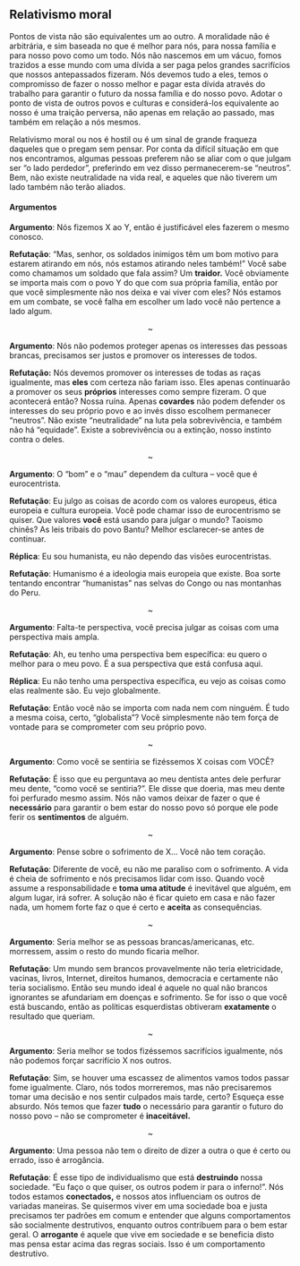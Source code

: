 ## Relativismo moral

Pontos de vista não são equivalentes um ao outro. A moralidade não é arbitrária, e sim baseada no que é melhor para nós, para nossa família e para nosso povo como um todo. Nós não nascemos em um vácuo, fomos trazidos a esse mundo com uma dívida a ser paga pelos grandes sacrifícios que nossos antepassados fizeram. Nós devemos tudo a eles, temos o compromisso de fazer o nosso melhor e pagar esta dívida através do trabalho para garantir o futuro da nossa família e do nosso povo. Adotar o ponto de vista de outros povos e culturas e considerá-los equivalente ao nosso é uma traição perversa, não apenas em relação ao passado, mas também em relação a nós mesmos.

Relativismo moral ou nos é hostil ou é um sinal de grande fraqueza daqueles que o pregam sem pensar. Por conta da difícil situação em que nos encontramos, algumas pessoas preferem não se aliar com o que julgam ser “o lado perdedor”, preferindo em vez disso permanecerem-se “neutros”. Bem, não existe neutralidade na vida real, e aqueles que não tiverem um lado também não terão aliados.

#### Argumentos

**Argumento**: Nós fizemos X ao Y, então é justificável eles fazerem o mesmo conosco.

**Refutação**: “Mas, senhor, os soldados inimigos têm um bom motivo para estarem atirando em nós, nós estamos atirando neles também!” Você sabe como chamamos um soldado que fala assim? Um **traidor.** Você obviamente se importa mais com o povo Y do que com sua própria família, então por que você simplesmente não nos deixa e vai viver com eles? Nós estamos em um combate, se você falha em escolher um lado você não pertence a lado algum.
<p align="center">~</p> 

**Argumento**: Nós não podemos proteger apenas os interesses das pessoas brancas, precisamos ser justos e promover os interesses de todos.

**Refutação:** Nós devemos promover os interesses de todas as raças igualmente, mas **eles** com certeza não fariam isso. Eles apenas continuarão a promover os seus **próprios** interesses como sempre fizeram. O que acontecerá então? Nossa ruína. Apenas **covardes** não podem defender os interesses do seu próprio povo e ao invés disso escolhem permanecer “neutros”.  Não existe “neutralidade” na luta pela sobrevivência, e também não há “equidade”. Existe a sobrevivência ou a extinção, nosso instinto contra o deles.
<p align="center">~</p> 

**Argumento**: O “bom” e o “mau” dependem da cultura – você que é eurocentrista.

**Refutação**: Eu julgo as coisas de acordo com os valores europeus, ética europeia e cultura europeia. Você pode chamar isso de eurocentrismo se quiser. Que valores **você** está usando para julgar o mundo? Taoismo chinês? As leis tribais do povo Bantu? Melhor esclarecer-se antes de continuar.

**Réplica**: Eu sou humanista, eu não dependo das visões eurocentristas.

**Refutação**: Humanismo é a ideologia mais europeia que existe. Boa sorte tentando encontrar “humanistas” nas selvas do Congo ou nas montanhas do Peru.
<p align="center">~</p> 

**Argumento**: Falta-te perspectiva, você precisa julgar as coisas com uma perspectiva mais ampla.

**Refutação**: Ah, eu tenho uma perspectiva bem específica: eu quero o melhor para o meu povo. É a sua perspectiva que está confusa aqui.

**Réplica**: Eu não tenho uma perspectiva específica, eu vejo as coisas como elas realmente são. Eu vejo globalmente.

**Refutação**: Então você não se importa com nada nem com ninguém. É tudo a mesma coisa, certo, “globalista”? Você simplesmente não tem força de vontade para se comprometer com seu próprio povo.
<p align="center">~</p> 

**Argumento**: Como você se sentiria se fizéssemos X coisas com VOCÊ?

**Refutação**: É isso que eu perguntava ao meu dentista antes dele perfurar meu dente, “como você se sentiria?”. Ele disse que doeria, mas meu dente foi perfurado mesmo assim. Nós não vamos deixar de fazer o que é **necessário** para garantir o bem estar do nosso povo só porque ele pode ferir os **sentimentos** de alguém.
<p align="center">~</p> 

**Argumento**: Pense sobre o sofrimento de X… Você não tem coração.

**Refutação**: Diferente de você, eu não me paraliso com o sofrimento. A vida é cheia de sofrimento e nós precisamos lidar com isso. Quando você assume a responsabilidade e **toma uma atitude** é inevitável que alguém, em algum lugar, irá sofrer. A solução não é ficar quieto em casa e não fazer nada, um homem forte faz o que é certo e **aceita** as consequências.
<p align="center">~</p> 

**Argumento**: Seria melhor se as pessoas brancas/americanas, etc. morressem, assim o resto do mundo ficaria melhor.

**Refutação**: Um mundo sem brancos provavelmente não teria eletricidade, vacinas, livros, Internet, direitos humanos, democracia e certamente não teria socialismo. Então seu mundo ideal é aquele no qual não brancos ignorantes se afundariam em doenças e sofrimento. Se for isso o que você está buscando, então as políticas esquerdistas obtiveram **exatamente** o resultado que queriam.
<p align="center">~</p> 

**Argumento**: Seria melhor se todos fizéssemos sacrifícios igualmente, nós não podemos forçar sacrifício X nos outros.

**Refutação**: Sim, se houver uma escassez de alimentos vamos todos passar fome igualmente. Claro, nós todos morreremos, mas não precisaremos tomar uma decisão e nos sentir culpados mais tarde, certo? Esqueça esse absurdo. Nós temos que fazer **tudo** o necessário para garantir o futuro do nosso povo – não se comprometer é **inaceitável.**
<p align="center">~</p> 

**Argumento**: Uma pessoa não tem o direito de dizer a outra o que é certo ou errado, isso é arrogância.

**Refutação**: É esse tipo de individualismo que está **destruindo** nossa sociedade. “Eu faço o que quiser, os outros podem ir para o inferno!”. Nós todos estamos **conectados,** e nossos atos influenciam os outros de variadas maneiras. Se quisermos viver em uma sociedade boa e justa precisamos ter padrões em comum e entender que alguns comportamentos são socialmente destrutivos, enquanto outros contribuem para o bem estar geral. O **arrogante** é aquele que vive em sociedade e se beneficia disto mas pensa estar acima das regras sociais. Isso é um comportamento destrutivo.

